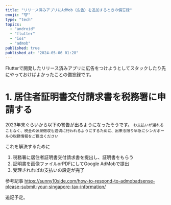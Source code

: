 ```yaml
---
title: "リリース済みアプリにAdMob（広告）を追加するときの備忘録"
emoji: "🐮"
type: "tech"
topics:
  - "android"
  - "flutter"
  - "ios"
  - "admob"
published: true
published_at: "2024-05-06 01:28"
---
```


Flutterで開発したリリース済みアプリに広告をつけようとしてスタックしたり先にやっておけばよかったことの備忘録です。

# 1. 居住者証明書交付請求書を税務署に申請する
2023年末ぐらいから以下の警告が出るようになったそうです。
```お支払いが遅れることなく、税金の源泉徴収も適切に行われるようにするために、出来る限り早急にシンガポールの税務情報をご提出ください```

これを解決するために
1. 税務署に居住者証明書交付請求書を提出し、証明書をもらう
2. 証明書を画像ファイルorPDFにしてGoogle AdMobで提出
3. 受理されればお支払いの設定が完了

参考記事
https://sunny10side.com/how-to-respond-to-admobadsense-please-submit-your-singapore-tax-information/

追記予定。